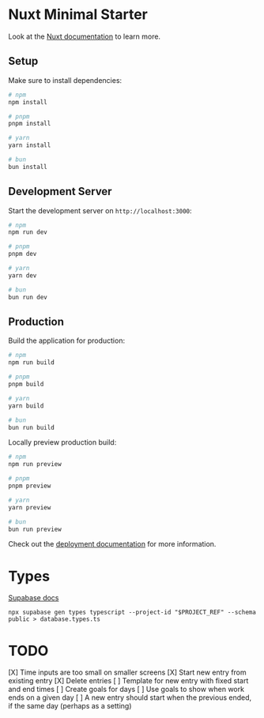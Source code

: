 # Nuxt Minimal Starter

Look at the [Nuxt documentation](https://nuxt.com/docs/getting-started/introduction) to learn more.

## Setup

Make sure to install dependencies:

```bash
# npm
npm install

# pnpm
pnpm install

# yarn
yarn install

# bun
bun install
```

## Development Server

Start the development server on `http://localhost:3000`:

```bash
# npm
npm run dev

# pnpm
pnpm dev

# yarn
yarn dev

# bun
bun run dev
```

## Production

Build the application for production:

```bash
# npm
npm run build

# pnpm
pnpm build

# yarn
yarn build

# bun
bun run build
```

Locally preview production build:

```bash
# npm
npm run preview

# pnpm
pnpm preview

# yarn
yarn preview

# bun
bun run preview
```

Check out the [deployment documentation](https://nuxt.com/docs/getting-started/deployment) for more information.

# Types

[Supabase docs](https://supabase.com/docs/guides/api/rest/generating-types)

`npx supabase gen types typescript --project-id "$PROJECT_REF" --schema public > database.types.ts`

# TODO

[X] Time inputs are too small on smaller screens
[X] Start new entry from existing entry
[X] Delete entries
[ ] Template for new entry with fixed start and end times
[ ] Create goals for days
[ ] Use goals to show when work ends on a given day
[ ] A new entry should start when the previous ended, if the same day (perhaps as a setting)
